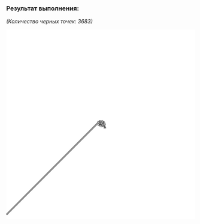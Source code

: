 ### Результат выполнения:

*(Количество черных точек: 3683)*

![alt text](https://github.com/DorLex/langton-ant/blob/main/langton_ant.png?raw=true)

